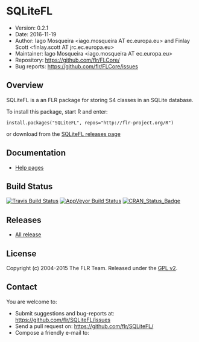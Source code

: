 
# SQLiteFL
- Version: 0.2.1
- Date: 2016-11-19
- Author: Iago Mosqueira <iago.mosqueira AT ec.europa.eu> and Finlay Scott <finlay.scott AT jrc.ec.europa.eu>
- Maintainer: Iago Mosqueira <iago.mosqueira AT ec.europa.eu>
- Repository: <https://github.com/flr/FLCore/>
- Bug reports: <https://github.com/flr/FLCore/issues>

## Overview
SQLiteFL is a an FLR package for storing S4 classes in an SQLite database.

To install this package, start R and enter:

	install.packages("SQLiteFL", repos="http://flr-project.org/R")

or download from the [SQLiteFL releases page](https://github.com/flr/SQLiteFL/releases/latest)

## Documentation
- [Help pages](http://flr-project.org/SQLiteFL/Reference)

## Build Status
[![Travis Build Status](https://travis-ci.org/flr/SQLiteFL.svg?branch=master)](https://travis-ci.org/flr/SQLiteFL)
[![AppVeyor Build Status](https://ci.appveyor.com/api/projects/status/github/flr/SQLiteFL?branch=master&svg=true)](https://ci.appveyor.com/project/flr/SQLiteFL)
[![CRAN_Status_Badge](http://www.r-pkg.org/badges/version/SQLiteFL)](https://cran.r-project.org/package=SQLiteFL)

## Releases
- [All release](https://github.com/flr/SQLiteFL/releases/)

## License
Copyright (c) 2004-2015 The FLR Team. Released under the [GPL v2](http://www.gnu.org/licenses/gpl-2.0.html).

## Contact
You are welcome to:

- Submit suggestions and bug-reports at: <https://github.com/flr/SQLiteFL/issues>
- Send a pull request on: <https://github.com/flr/SQLiteFL/>
- Compose a friendly e-mail to: <flrteam AT flr-project.org>
